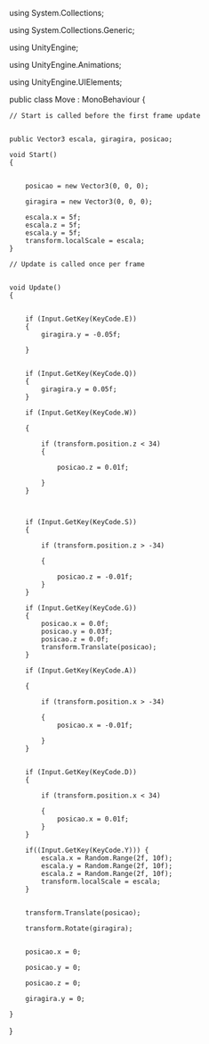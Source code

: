 using System.Collections;

using System.Collections.Generic;

using UnityEngine;

using UnityEngine.Animations;

using UnityEngine.UIElements;

public class Move : MonoBehaviour
{

    // Start is called before the first frame update


    public Vector3 escala, giragira, posicao;

    void Start()
    {


        posicao = new Vector3(0, 0, 0);

        giragira = new Vector3(0, 0, 0);

        escala.x = 5f;
        escala.z = 5f;
        escala.y = 5f;
        transform.localScale = escala;
    }

    // Update is called once per frame


    void Update()
    {


        if (Input.GetKey(KeyCode.E))
        {
            giragira.y = -0.05f;

        }


        if (Input.GetKey(KeyCode.Q))
        {
            giragira.y = 0.05f;
        }

        if (Input.GetKey(KeyCode.W))

        {

            if (transform.position.z < 34)
            {

                posicao.z = 0.01f;

            }
        }



        if (Input.GetKey(KeyCode.S))
        {

            if (transform.position.z > -34)

            {

                posicao.z = -0.01f;
            }
        }

        if (Input.GetKey(KeyCode.G))
        {
            posicao.x = 0.0f;
            posicao.y = 0.03f;
            posicao.z = 0.0f;
            transform.Translate(posicao);
        }

        if (Input.GetKey(KeyCode.A))

        {

            if (transform.position.x > -34)

            {
                posicao.x = -0.01f;

            }
        }


        if (Input.GetKey(KeyCode.D))
        {

            if (transform.position.x < 34)

            {
                posicao.x = 0.01f;
            }
        }

        if((Input.GetKey(KeyCode.Y))) {
            escala.x = Random.Range(2f, 10f);
            escala.y = Random.Range(2f, 10f);
            escala.z = Random.Range(2f, 10f);
            transform.localScale = escala;
        }


        transform.Translate(posicao);

        transform.Rotate(giragira);


        posicao.x = 0;

        posicao.y = 0;

        posicao.z = 0;

        giragira.y = 0;

    }
}
